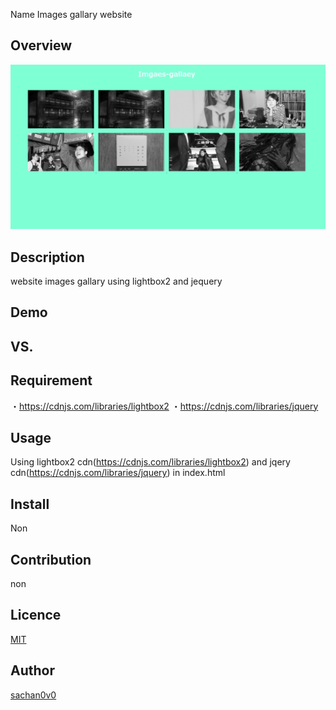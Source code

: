 Name
Images gallary website
## Overview

<img src="https://github.com/sachan0v0/imagesgallary/blob/main/66f37ba553ffe6ab048f9117eabbaf60.png" alt="img" title="sample">

## Description
website images gallary using lightbox2 and jequery
## Demo

## VS. 

## Requirement
・https://cdnjs.com/libraries/lightbox2 
・https://cdnjs.com/libraries/jquery

## Usage
Using lightbox2 cdn(https://cdnjs.com/libraries/lightbox2) and jqery cdn(https://cdnjs.com/libraries/jquery) in index.html
## Install
Non
## Contribution
non
## Licence

[MIT](https://github.com/tcnksm/tool/blob/master/LICENCE)

## Author

[sachan0v0](https://github.com/sachan0v0)
